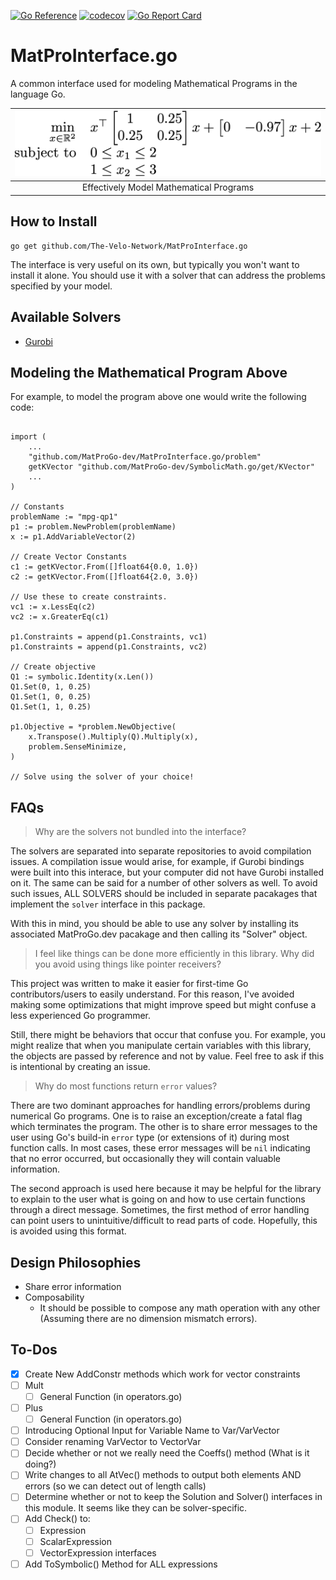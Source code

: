 [![Go Reference](https://pkg.go.dev/badge/github.com/MatProGo-dev/MatProInterface.go.svg)](https://pkg.go.dev/github.com/MatProGo-dev/MatProInterface.go)
[![codecov](https://codecov.io/gh/MatProGo-dev/MatProInterface.go/branch/main/graph/badge.svg?token=RCIN5S1AK7)](https://codecov.io/gh/MatProGo-dev/MatProInterface.go)
[![Go Report Card](https://goreportcard.com/badge/github.com/MatProGo-dev/MatProInterface.go)](https://goreportcard.com/report/github.com/MatProGo-dev/MatProInterface.go)

# MatProInterface.go
A common interface used for modeling Mathematical Programs in the language Go.

| ![](images/scalar-range-optimization1.png) |
|:------------------------------------------:|
|  Effectively Model Mathematical Programs   |

## How to Install

```
go get github.com/The-Velo-Network/MatProInterface.go
```

The interface is very useful on its own, but typically you won't want to install it alone.
You should use it with a solver that can address the problems specified
by your model.

## Available Solvers

- [Gurobi](https://github.com/MatProGo-dev/Gurobi.go)

## Modeling the Mathematical Program Above
For example, to model the program above one would write the following code:
```

import (
	...
    "github.com/MatProGo-dev/MatProInterface.go/problem"
	getKVector "github.com/MatProGo-dev/SymbolicMath.go/get/KVector"
    ...
)

// Constants
problemName := "mpg-qp1"
p1 := problem.NewProblem(problemName)
x := p1.AddVariableVector(2)

// Create Vector Constants
c1 := getKVector.From([]float64{0.0, 1.0})
c2 := getKVector.From([]float64{2.0, 3.0})

// Use these to create constraints.
vc1 := x.LessEq(c2)
vc2 := x.GreaterEq(c1)

p1.Constraints = append(p1.Constraints, vc1)
p1.Constraints = append(p1.Constraints, vc2)

// Create objective
Q1 := symbolic.Identity(x.Len())
Q1.Set(0, 1, 0.25)
Q1.Set(1, 0, 0.25)
Q1.Set(1, 1, 0.25)

p1.Objective = *problem.NewObjective(
    x.Transpose().Multiply(Q).Multiply(x),
    problem.SenseMinimize,
)

// Solve using the solver of your choice!
```

## FAQs

> Why are the solvers not bundled into the interface?

The solvers are separated into separate repositories to avoid compilation issues.
A compilation issue would arise, for example, if Gurobi bindings were built into this interace,
but your computer did not have Gurobi installed on it. The same can be said for a number of other
solvers as well. To avoid such issues, ALL SOLVERS should be included in separate pacakages
that implement the `solver` interface in this package.

With this in mind, you should be able to use any solver by installing its associated
MatProGo.dev pacakage and then calling its "Solver" object.

> I feel like things can be done more efficiently in this library.
> Why did you avoid using things like pointer receivers?

This project was written to make it easier for first-time Go contributors/users
to easily understand. For this reason, I've avoided making some optimizations
that might improve speed but might confuse a less experienced Go programmer.

Still, there might be behaviors that occur that confuse you.
For example, you might realize that when
you manipulate certain variables with this library, the
objects are passed by reference and not by value. Feel free to
ask if this is intentional by creating an issue.

> Why do most functions return `error` values?

There are two dominant approaches for handling errors/problems
during numerical Go programs. One is to raise an exception/create a fatal flag which terminates the program.
The other is to share error messages to the user using Go's build-in `error` type (or extensions of it) during
most function calls. In most cases, these error messages will be `nil` indicating
that no error occurred, but occasionally they will contain valuable information.

The second approach is used here because it may be helpful for the library to explain to the user what is going on
and how to use certain functions through a direct message. 
Sometimes, the first method of error handling can point users to unintuitive/difficult to read parts of
code. Hopefully, this is avoided using this format.

## Design Philosophies

* Share error information
* Composability
  * It should be possible to compose any math operation with any other (Assuming there are no dimension mismatch errors).

## To-Dos

* [X] Create New AddConstr methods which work for vector constraints
* [ ] Mult
  * [ ] General Function (in operators.go)
* [ ] Plus
    * [ ] General Function (in operators.go)
* [ ] Introducing Optional Input for Variable Name to Var/VarVector
* [ ] Consider renaming VarVector to VectorVar
* [ ] Decide whether or not we really need the Coeffs() method (What is it doing?)
* [ ] Write changes to all AtVec() methods to output both elements AND errors (so we can detect out of length calls)
* [ ] Determine whether or not to keep the Solution and Solver() interfaces in this module. It seems like they can be solver-specific.
* [ ] Add Check() to:
  * [ ] Expression
  * [ ] ScalarExpression
  * [ ] VectorExpression interfaces
* [ ] Add ToSymbolic() Method for ALL expressions